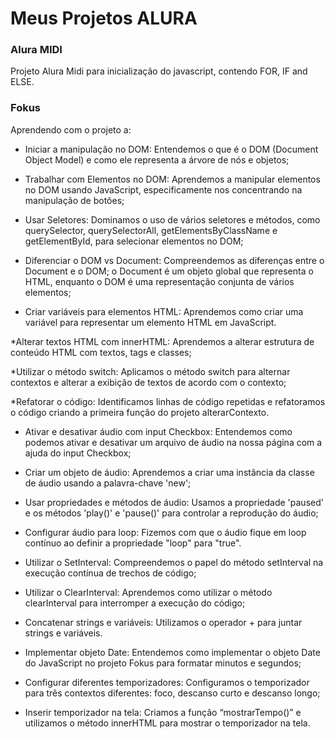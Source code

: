 # Meus Projetos ALURA
### Alura MIDI
Projeto Alura Midi para inicialização do javascript, contendo FOR, IF and ELSE.
### Fokus
Aprendendo com o projeto a:

* Iniciar a manipulação no DOM: Entendemos o que é o DOM (Document Object Model) e como ele representa a árvore de nós e objetos;

* Trabalhar com Elementos no DOM: Aprendemos a manipular elementos no DOM usando JavaScript, especificamente nos concentrando na manipulação de botões;

* Usar Seletores: Dominamos o uso de vários seletores e métodos, como querySelector, querySelectorAll, getElementsByClassName e getElementById, para selecionar elementos no DOM;

* Diferenciar o DOM vs Document: Compreendemos as diferenças entre o Document e o DOM; o Document é um objeto global que representa o HTML, enquanto o DOM é uma representação conjunta de vários elementos;

* Criar variáveis para elementos HTML: Aprendemos como criar uma variável para representar um elemento HTML em JavaScript.

*Alterar textos HTML com innerHTML: Aprendemos a alterar estrutura de conteúdo HTML com textos, tags e classes;

*Utilizar o método switch: Aplicamos o método switch para alternar contextos e alterar a exibição de textos de acordo com o contexto;

*Refatorar o código: Identificamos linhas de código repetidas e refatoramos o código criando a primeira função do projeto alterarContexto.

* Ativar e desativar áudio com input Checkbox: Entendemos como podemos ativar e desativar um arquivo de áudio na nossa página com a ajuda do input Checkbox;

* Criar um objeto de áudio: Aprendemos a criar uma instância da classe de áudio usando a palavra-chave 'new';

* Usar propriedades e métodos de áudio: Usamos a propriedade 'paused' e os métodos 'play()' e 'pause()' para controlar a reprodução do áudio;

* Configurar áudio para loop: Fizemos com que o áudio fique em loop contínuo ao definir a propriedade "loop" para "true".

* Utilizar o SetInterval: Compreendemos o papel do método setInterval na execução contínua de trechos de código;

* Utilizar o ClearInterval: Aprendemos como utilizar o método clearInterval para interromper a execução do código;

* Concatenar strings e variáveis: Utilizamos o operador + para juntar strings e variáveis.

* Implementar objeto Date: Entendemos como implementar o objeto Date do JavaScript no projeto Fokus para formatar minutos e segundos;

* Configurar diferentes temporizadores: Configuramos o temporizador para três contextos diferentes: foco, descanso curto e descanso longo;

* Inserir temporizador na tela: Criamos a função “mostrarTempo()” e utilizamos o método innerHTML para mostrar o temporizador na tela.
